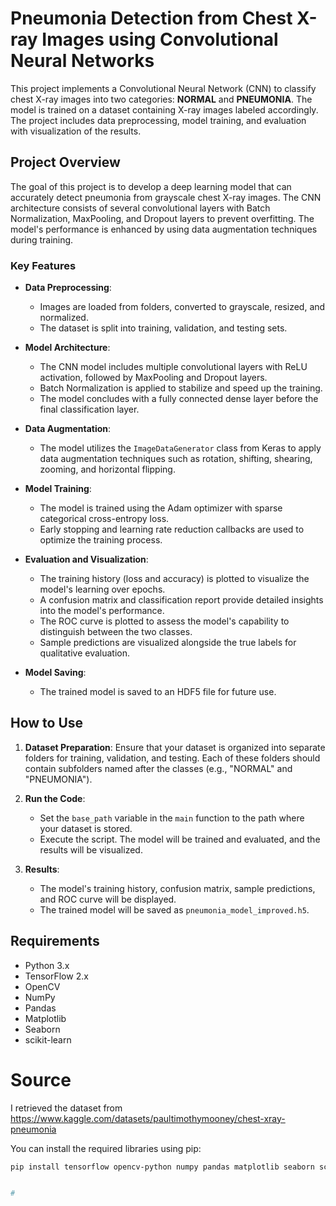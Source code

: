 # Pneumonia Detection from Chest X-ray Images using Convolutional Neural Networks

This project implements a Convolutional Neural Network (CNN) to classify chest X-ray images into two categories: **NORMAL** and **PNEUMONIA**. The model is trained on a dataset containing X-ray images labeled accordingly. The project includes data preprocessing, model training, and evaluation with visualization of the results.

## Project Overview

The goal of this project is to develop a deep learning model that can accurately detect pneumonia from grayscale chest X-ray images. The CNN architecture consists of several convolutional layers with Batch Normalization, MaxPooling, and Dropout layers to prevent overfitting. The model's performance is enhanced by using data augmentation techniques during training.

### Key Features

- **Data Preprocessing**: 
  - Images are loaded from folders, converted to grayscale, resized, and normalized.
  - The dataset is split into training, validation, and testing sets.
  
- **Model Architecture**:
  - The CNN model includes multiple convolutional layers with ReLU activation, followed by MaxPooling and Dropout layers.
  - Batch Normalization is applied to stabilize and speed up the training.
  - The model concludes with a fully connected dense layer before the final classification layer.

- **Data Augmentation**:
  - The model utilizes the `ImageDataGenerator` class from Keras to apply data augmentation techniques such as rotation, shifting, shearing, zooming, and horizontal flipping.

- **Model Training**:
  - The model is trained using the Adam optimizer with sparse categorical cross-entropy loss.
  - Early stopping and learning rate reduction callbacks are used to optimize the training process.

- **Evaluation and Visualization**:
  - The training history (loss and accuracy) is plotted to visualize the model's learning over epochs.
  - A confusion matrix and classification report provide detailed insights into the model's performance.
  - The ROC curve is plotted to assess the model's capability to distinguish between the two classes.
  - Sample predictions are visualized alongside the true labels for qualitative evaluation.

- **Model Saving**:
  - The trained model is saved to an HDF5 file for future use.

## How to Use

1. **Dataset Preparation**: Ensure that your dataset is organized into separate folders for training, validation, and testing. Each of these folders should contain subfolders named after the classes (e.g., "NORMAL" and "PNEUMONIA").

2. **Run the Code**: 
   - Set the `base_path` variable in the `main` function to the path where your dataset is stored.
   - Execute the script. The model will be trained and evaluated, and the results will be visualized.

3. **Results**: 
   - The model's training history, confusion matrix, sample predictions, and ROC curve will be displayed.
   - The trained model will be saved as `pneumonia_model_improved.h5`.

## Requirements

- Python 3.x
- TensorFlow 2.x
- OpenCV
- NumPy
- Pandas
- Matplotlib
- Seaborn
- scikit-learn

# Source
I retrieved the dataset from https://www.kaggle.com/datasets/paultimothymooney/chest-xray-pneumonia

You can install the required libraries using pip:

```bash
pip install tensorflow opencv-python numpy pandas matplotlib seaborn scikit-learn


#
